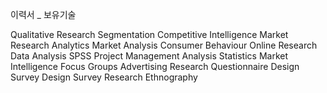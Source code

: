 이력서 _ 보유기술

Qualitative Research
Segmentation
Competitive Intelligence
Market Research
Analytics
Market Analysis
Consumer Behaviour
Online Research
Data Analysis
SPSS
Project Management
Analysis
Statistics
Market Intelligence
Focus Groups
Advertising Research
Questionnaire Design
Survey Design
Survey Research
Ethnography
